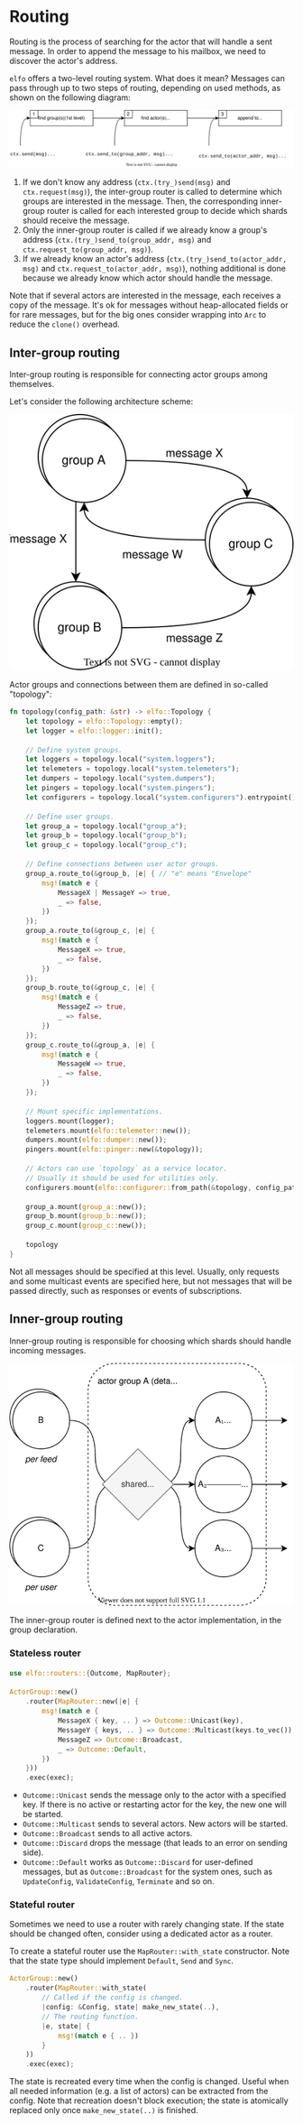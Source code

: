 # Routing

Routing is the process of searching for the actor that will handle a sent message. In order to append the message to his mailbox, we need to discover the actor's address.

`elfo` offers a two-level routing system. What does it mean? Messages can pass through up to two steps of routing, depending on used methods, as shown on the following diagram:

![](assets/routing-process.drawio.svg)

1. If we don't know any address (`ctx.(try_)send(msg)` and `ctx.request(msg)`), the inter-group router is called to determine which groups are interested in the message. Then, the corresponding inner-group router is called for each interested group to decide which shards should receive the message.
2. Only the inner-group router is called if we already know a group's address (`ctx.(try_)send_to(group_addr, msg)` and `ctx.request_to(group_addr, msg)`).
3. If we already know an actor's address (`ctx.(try_)send_to(actor_addr, msg)` and `ctx.request_to(actor_addr, msg)`), nothing additional is done because we already know which actor should handle the message.

Note that if several actors are interested in the message, each receives a copy of the message. It's ok for messages without heap-allocated fields or for rare messages, but for the big ones consider wrapping into `Arc` to reduce the `clone()` overhead.

## Inter-group routing

Inter-group routing is responsible for connecting actor groups among themselves.

Let's consider the following architecture scheme:

![](assets/inter-group-routing.drawio.svg)

Actor groups and connections between them are defined in so-called "topology":

```rust
fn topology(config_path: &str) -> elfo::Topology {
    let topology = elfo::Topology::empty();
    let logger = elfo::logger::init();

    // Define system groups.
    let loggers = topology.local("system.loggers");
    let telemeters = topology.local("system.telemeters");
    let dumpers = topology.local("system.dumpers");
    let pingers = topology.local("system.pingers");
    let configurers = topology.local("system.configurers").entrypoint();

    // Define user groups.
    let group_a = topology.local("group_a");
    let group_b = topology.local("group_b");
    let group_c = topology.local("group_c");

    // Define connections between user actor groups.
    group_a.route_to(&group_b, |e| { // "e" means "Envelope"
        msg!(match e {
            MessageX | MessageY => true,
            _ => false,
        })
    });
    group_a.route_to(&group_c, |e| {
        msg!(match e {
            MessageX => true,
            _ => false,
        })
    });
    group_b.route_to(&group_c, |e| {
        msg!(match e {
            MessageZ => true,
            _ => false,
        })
    });
    group_c.route_to(&group_a, |e| {
        msg!(match e {
            MessageW => true,
            _ => false,
        })
    });

    // Mount specific implementations.
    loggers.mount(logger);
    telemeters.mount(elfo::telemeter::new());
    dumpers.mount(elfo::dumper::new());
    pingers.mount(elfo::pinger::new(&topology));

    // Actors can use `topology` as a service locator.
    // Usually it should be used for utilities only.
    configurers.mount(elfo::configurer::from_path(&topology, config_path));

    group_a.mount(group_a::new());
    group_b.mount(group_b::new());
    group_c.mount(group_c::new());

    topology
}
```

Not all messages should be specified at this level. Usually, only requests and some multicast events are specified here, but not messages that will be passed directly, such as responses or events of subscriptions.

## Inner-group routing

Inner-group routing is responsible for choosing which shards should handle incoming messages.

![](assets/actor-group.drawio.svg)

The inner-group router is defined next to the actor implementation, in the group declaration.

### Stateless router

```rust
use elfo::routers::{Outcome, MapRouter};

ActorGroup::new()
    .router(MapRouter::new(|e| {
        msg!(match e {
            MessageX { key, .. } => Outcome::Unicast(key),
            MessageY { keys, .. } => Outcome::Multicast(keys.to_vec()),
            MessageZ => Outcome::Broadcast,
            _ => Outcome::Default,
        })
    }))
    .exec(exec);
```

* `Outcome::Unicast` sends the message only to the actor with a specified key. If there is no active or restarting actor for the key, the new one will be started.
* `Outcome::Multicast` sends to several actors. New actors will be started.
* `Outcome::Broadcast` sends to all active actors.
* `Outcome::Discard` drops the message (that leads to an error on sending side).
* `Outcome::Default` works as `Outcome::Discard` for user-defined messages, but as `Outcome::Broadcast` for the system ones, such as `UpdateConfig`, `ValidateConfig`, `Terminate` and so on.

### Stateful router

Sometimes we need to use a router with rarely changing state. If the state should be changed often, consider using a dedicated actor as a router.

To create a stateful router use the `MapRouter::with_state` constructor. Note that the state type should implement `Default`, `Send` and `Sync`.

```rust
ActorGroup::new()
    .router(MapRouter::with_state(
        // Called if the config is changed.
        |config: &Config, state| make_new_state(..),
        // The routing function.
        |e, state| {
            msg!(match e { .. })
        }
    ))
    .exec(exec);
```

The state is recreated every time when the config is changed. Useful when all needed information (e.g. a list of actors) can be extracted from the config. Note that recreation doesn't block execution; the state is atomically replaced only once `make_new_state(..)` is finished.

